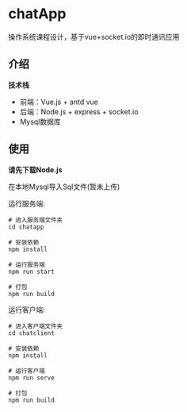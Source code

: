 # chatApp
操作系统课程设计，基于vue+socket.io的即时通讯应用
## 介绍
**技术栈**
- 前端：Vue.js + antd vue
- 后端：Node.js + express + socket.io
- Mysql数据库
## 使用
**请先下载Node.js**

在本地Mysql导入Sql文件(暂未上传)

运行服务端:
```
# 进入服务端文件夹
cd chatapp

# 安装依赖
npm install

# 运行服务端
npm run start

# 打包
npm run build
```
运行客户端:
```
# 进入客户端文件夹
cd chatclient

# 安装依赖
npm install

# 运行客户端
npm run serve

# 打包
npm run build
```

